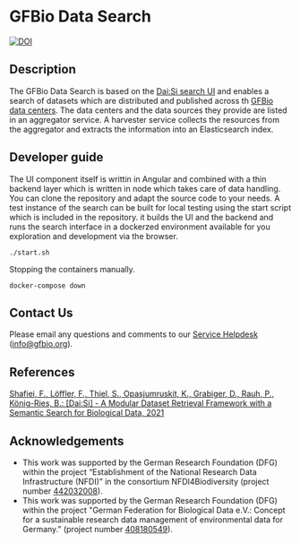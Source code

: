 # GFBio Data Search #

[![DOI](https://zenodo.org/badge/DOI/10.5281/zenodo.8308204.svg)](https://doi.org/10.5281/zenodo.8308204)

## Description

The GFBio Data Search is based on the [Dai:Si search UI](#ref1) and enables a search of datasets
which are distributed and published across th [GFBio data centers](https://gfbio.org/data-centers/).
The data centers and the data sources they provide are listed in an aggregator service. 
A harvester service collects the resources from the aggregator and extracts the information into an Elasticsearch index. 

## Developer guide 

The UI component itself is writtin in Angular and combined with a thin backend layer
which is written in node which takes care of data handling. You can clone the repository
and adapt the source code to your needs. A test instance of the
search can be built for local testing using the start script which is included
in the repository. it builds the UI and the backend and runs the search
interface in a dockerzed environment available for you exploration and
development via the browser. 

```
./start.sh
```

Stopping the containers manually.

```
docker-compose down
```

## Contact Us
Please email any questions and comments to our [Service Helpdesk](mailto:info@gfbio.org) (<info@gfbio.org>).

## References

<a name="ref1"></a>[Shafiei, F., Löffler, F., Thiel, S., Opasjumruskit, K., Grabiger, D., Rauh, P.,
König-Ries, B.: [Dai:Si] - A Modular Dataset Retrieval Framework with a
Semantic Search for Biological Data, 2021](https://api.semanticscholar.org/CorpusID:240005304)

## Acknowledgements

- This work was supported by the German Research Foundation (DFG) within the project “Establishment of the National Research Data Infrastructure (NFDI)” in the consortium NFDI4Biodiversity (project number [442032008](https://gepris.dfg.de/gepris/projekt/442032008)).
- This work was supported by the German Research Foundation (DFG) within the project "German Federation for Biological Data e.V.: Concept for a sustainable research data management of environmental data for Germany." (project number [408180549](https://gepris.dfg.de/gepris/projekt/408180549)).